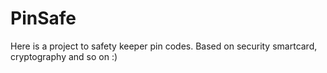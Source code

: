 # PinSafe

Here is a project to safety keeper pin codes. Based on security smartcard, cryptography and so on :)
